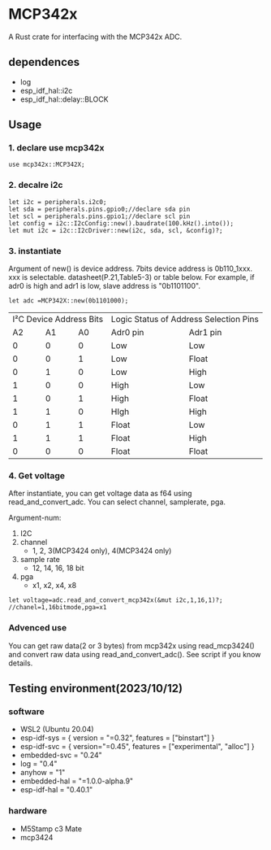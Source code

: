 # MCP342x
A Rust crate for interfacing with the MCP342x ADC.

## dependences
- log
- esp_idf_hal::i2c
- esp_idf_hal::delay::BLOCK

## Usage
### 1. declare use mcp342x
```
use mcp342x::MCP342X;
```

### 2. decalre i2c
```
let i2c = peripherals.i2c0;
let sda = peripherals.pins.gpio0;//declare sda pin
let scl = peripherals.pins.gpio1;//declare scl pin
let config = i2c::I2cConfig::new().baudrate(100.kHz().into());
let mut i2c = i2c::I2cDriver::new(i2c, sda, scl, &config)?;
```
### 3. instantiate
Argument of new() is device address.
7bits device address is 0b110_1xxx. xxx is selectable. datasheet(P.21,Table5-3) or table below. For example, if adr0 is high and adr1 is low, slave address is "0b1101100".

```
let adc =MCP342X::new(0b1101000);
```


<table>
	<tr>
		<td colspan="3">I²C Device Address Bits</td>
		<td colspan="2">Logic Status of Address Selection Pins</td>
	</tr>
	<tr>
		<td>A2</td>
		<td>A1</td>
		<td>A0</td>
		<td>Adr0 pin</td>
        <td>Adr1 pin</td>
	</tr>
	<tr>
		<td>0</td>
		<td>0</td>
		<td>0</td>
		<td>Low</td>
        <td>Low</td>
	</tr>
	<tr>
		<td>0</td>
		<td>0</td>
		<td>1</td>
		<td>Low</td>
        <td>Float</td>
	</tr>
	<tr>
		<td>0</td>
		<td>1</td>
		<td>0</td>
		<td>Low</td>
        <td>High</td>
	</tr>
	<tr>
		<td>1</td>
		<td>0</td>
		<td>0</td>
		<td>High</td>
        <td>Low</td>
	</tr>
	<tr>
		<td>1</td>
		<td>0</td>
		<td>1</td>
		<td>High</td>
        <td>Float</td>
	</tr>
	<tr>
		<td>1</td>
		<td>1</td>
		<td>0</td>
		<td>HIgh</td>
        <td>High</td>
	</tr>
	<tr>
		<td>0</td>
		<td>1</td>
		<td>1</td>
		<td>Float</td>
        <td>Low</td>
	</tr>
	<tr>
		<td>1</td>
		<td>1</td>
		<td>1</td>
		<td>Float</td>
        <td>High</td>
	</tr>
	<tr>
		<td>0</td>
		<td>0</td>
		<td>0</td>
		<td>Float</td>
        <td>Float</td>
	</tr>
</table>

### 4. Get voltage
After instantiate, you can get voltage data as f64 using read_and_convert_adc. 
You can select channel, samplerate, pga.

Argument-num:
1. I2C
1. channel
    - 1, 2, 3(MCP3424 only), 4(MCP3424 only)
1. sample rate
    - 12, 14, 16, 18 bit
1. pga
    - x1, x2, x4, x8

```
let voltage=adc.read_and_convert_mcp342x(&mut i2c,1,16,1)?;  //chanel=1,16bitmode,pga=x1
```

### Advenced use
You can get raw data(2 or 3 bytes) from mcp342x using read_mcp3424() and  convert raw data using read_and_convert_adc(). See script if you know details.


## Testing environment(2023/10/12)
### software
- WSL2 (Ubuntu 20.04)
- esp-idf-sys = { version = "=0.32", features = ["binstart"] }
- esp-idf-svc = { version="=0.45", features = ["experimental", "alloc"] }
- embedded-svc = "0.24"
- log = "0.4"
- anyhow = "1"
- embedded-hal = "=1.0.0-alpha.9"
- esp-idf-hal = "0.40.1"
### hardware
- M5Stamp c3 Mate
- mcp3424

